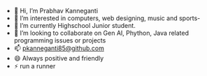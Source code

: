 - 👋 Hi, I’m Prabhav Kanneganti
- 👀 I’m interested in computers, web designing, music and sports-
- 🌱 I’m currently Highschool Junior student.
- 💞️ I’m looking to collaborate on Gen AI, Phython, Java related programming issues or projects
- 📫 pkanneganti85@github.com
- 😄 Always positive and friendly
- ⚡ run a runner

<!---
pkanneganti85/pkanneganti85 is a ✨ special ✨ repository because its `README.md` (this file) appears on your GitHub profile.
You can click the Preview link to take a look at your changes.
--->
